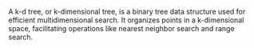 A k-d tree, or k-dimensional tree, is a binary tree data structure used for efficient multidimensional search. It organizes points in a k-dimensional space, facilitating operations like nearest neighbor search and range search.
